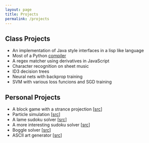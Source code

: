```yaml
---
layout: page
title: Projects
permalink: /projects
---
```


Class Projects
--------------

- An implementation of Java style interfaces in a lisp like language
- Most of a Python [compiler](http://tobin.yehle.io/python-compiler.html)
- A regex matcher using derivatives in JavaScript
- Character recognition on sheet music
- ID3 decision trees
- Neural nets with backprop training
- SVM with various loss funcions and SGD training

Personal Projects
-----------------

- A block game with a strance projection [[src](https://bitbucket.org/tobinyehle/fieldgame)]
- Particle simulation [[src](https://bitbucket.org/tobinyehle/particles)]
- A lame sudoku solver [[src](https://bitbucket.org/tobinyehle/sudoku-solver)]
- A more interesting sudoku solver [[src]()]
- Boggle solver [[src](https://bitbucket.org/tobinyehle/bogglesolver)]
- ASCII art generator [[src](https://bitbucket.org/tobinyehle/ascii-converter)]